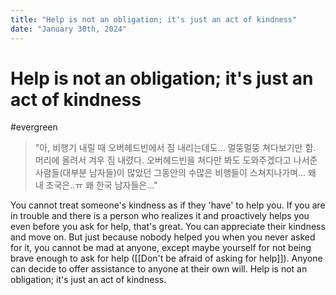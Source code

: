 ```yaml
---
title: "Help is not an obligation; it's just an act of kindness"
date: "January 30th, 2024"
---
```


# Help is not an obligation; it's just an act of kindness
#evergreen

> "아, 비행기 내릴 때 오버헤드빈에서 짐 내리는데도... 멀뚱멀뚱 쳐다보기만 함. 머리에 올려서 겨우 짐 내렸다. 오버헤드빈을 쳐다만 봐도 도와주겠다고 나서준 사람들(대부분 남자들)이 많았던 그동안의 수많은 비행들이 스쳐지나가며... 왜 내 조국은..ㅠ 왜 한국 남자들은..."

You cannot treat someone's kindness as if they 'have' to help you. If you are in trouble and there is a person who realizes it and proactively helps you even before you ask for help, that's great. You can appreciate their kindness and move on. But just because nobody helped you when you never asked for it, you cannot be mad at anyone, except maybe yourself for not being brave enough to ask for help ([[Don't be afraid of asking for help]]). Anyone can decide to offer assistance to anyone at their own will. Help is not an obligation; it's just an act of kindness.
